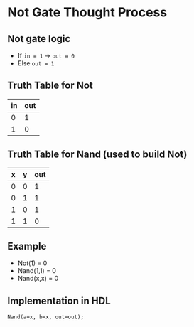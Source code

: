 # Not Gate Thought Process

## Not gate logic
- If `in = 1` → `out = 0`  
- Else `out = 1`

## Truth Table for Not
| in | out |
|----|-----|
| 0  |  1  |
| 1  |  0  |

## Truth Table for Nand (used to build Not)
| x | y | out |
|---|---|-----|
| 0 | 0 |  1  |
| 0 | 1 |  1  |
| 1 | 0 |  1  |
| 1 | 1 |  0  |

## Example
- Not(1) = 0  
- Nand(1,1) = 0  
- Nand(x,x) = 0  

## Implementation in HDL
```hdl
Nand(a=x, b=x, out=out);
